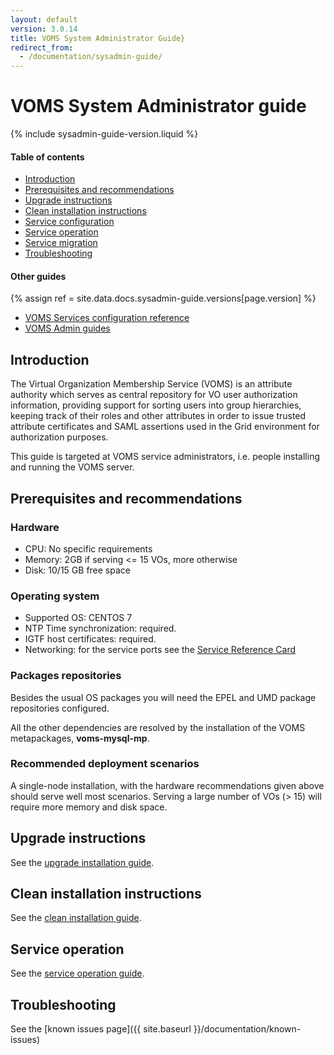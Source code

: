 ```yaml
---
layout: default
version: 3.0.14
title: VOMS System Administrator Guide}
redirect_from:
  - /documentation/sysadmin-guide/
---
```


# VOMS System Administrator guide

{% include sysadmin-guide-version.liquid %}

#### Table of contents

* [Introduction](#Intro)
* [Prerequisites and recommendations](#Prereq)
* [Upgrade instructions](#Upgrade)
* [Clean installation instructions](#Installation)
* [Service configuration](configuration.html)
* [Service operation](#Operation)
* [Service migration](#Migration)
* [Troubleshooting](#Troubleshooting)

#### Other guides

{% assign ref = site.data.docs.sysadmin-guide.versions[page.version] %}

- [VOMS Services configuration reference](configuration.html)
- [VOMS Admin guides]({{site.baseurl}}/documentation/voms-admin-guide/{{ref.admin_server_version}}/index.html)

## Introduction <a name="Intro">&nbsp;</a>

The Virtual Organization Membership Service (VOMS) is an attribute authority
which serves as central repository for VO user authorization information,
providing support for sorting users into group hierarchies, keeping track of
their roles and other attributes in order to issue trusted attribute
certificates and SAML assertions used in the Grid environment for authorization
purposes.

This guide is targeted at VOMS service administrators, i.e. people installing
and running the VOMS server.

## Prerequisites and recommendations <a name="Prereq">&nbsp;</a>

### Hardware

* CPU: No specific requirements
* Memory: 2GB if serving <= 15 VOs, more otherwise
* Disk: 10/15 GB free space

### Operating system

* Supported OS: CENTOS 7
* NTP Time synchronization: required.
* IGTF host certificates: required.
* Networking: for the service ports see the [Service Reference Card]({{site.baseurl}}/documentation/sysadmin-guide/{{page.version}}/service-ref-card.html)

### Packages repositories

Besides the usual OS packages you will need the EPEL and UMD package
repositories configured.

All the other dependencies are resolved by the installation of the VOMS metapackages, **voms-mysql-mp**.

### Recommended deployment scenarios

A single-node installation, with the hardware recommendations given above should serve well most scenarios.
Serving a large number of VOs (> 15) will require more memory and disk space.

## Upgrade instructions <a name="Upgrade">&nbsp;</a>

See the [upgrade installation guide](upgrade-installation.html).

## Clean installation instructions<a name="Installation">&nbsp;</a>

See the [clean installation guide](clean-installation.html).

## Service operation <a name="Operation">&nbsp;</a>

See the [service operation guide](operations.html).

## Troubleshooting <a name="Troubleshooting">&nbsp;</a>

See the [known issues page]({{ site.baseurl }}/documentation/known-issues)

[voms-conf-ref]: {{site.baseurl}}/documentation/sysadmin-guide/{{page.version}}/configuration.html
[umd]: http://repository.egi.eu/category/umd_releases/distribution/umd-4/
